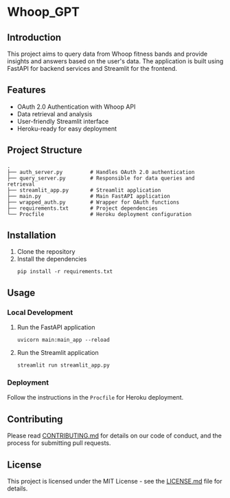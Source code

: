 # Whoop_GPT

## Introduction
This project aims to query data from Whoop fitness bands and provide insights and answers based on the user's data. The application is built using FastAPI for backend services and Streamlit for the frontend.

## Features
- OAuth 2.0 Authentication with Whoop API
- Data retrieval and analysis
- User-friendly Streamlit interface
- Heroku-ready for easy deployment

## Project Structure
```
.
├── auth_server.py         # Handles OAuth 2.0 authentication
├── query_server.py        # Responsible for data queries and retrieval
├── streamlit_app.py       # Streamlit application
├── main.py                # Main FastAPI application
├── wrapped_auth.py        # Wrapper for OAuth functions
├── requirements.txt       # Project dependencies
└── Procfile               # Heroku deployment configuration
```

## Installation
1. Clone the repository
2. Install the dependencies
    ```
    pip install -r requirements.txt
    ```

## Usage
### Local Development
1. Run the FastAPI application
    ```
    uvicorn main:main_app --reload
    ```
2. Run the Streamlit application
    ```
    streamlit run streamlit_app.py
    ```
### Deployment
Follow the instructions in the `Procfile` for Heroku deployment.

## Contributing
Please read [CONTRIBUTING.md](CONTRIBUTING.md) for details on our code of conduct, and the process for submitting pull requests.

## License
This project is licensed under the MIT License - see the [LICENSE.md](LICENSE.md) file for details.
